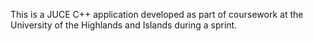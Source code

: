 This is a JUCE C++ application developed as part of coursework at the University of the Highlands and Islands during a sprint.

